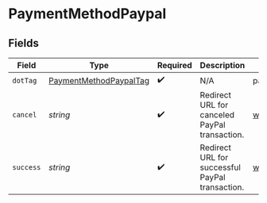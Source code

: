 # PaymentMethodPaypal


## Fields

| Field                                                                   | Type                                                                    | Required                                                                | Description                                                             | Example                                                                 |
| ----------------------------------------------------------------------- | ----------------------------------------------------------------------- | ----------------------------------------------------------------------- | ----------------------------------------------------------------------- | ----------------------------------------------------------------------- |
| `dotTag`                                                                | [PaymentMethodPaypalTag](../../models/shared/paymentmethodpaypaltag.md) | :heavy_check_mark:                                                      | N/A                                                                     | paypal                                                                  |
| `cancel`                                                                | *string*                                                                | :heavy_check_mark:                                                      | Redirect URL for canceled PayPal transaction.                           | www.example.com/handle_paypal_cancel                                    |
| `success`                                                               | *string*                                                                | :heavy_check_mark:                                                      | Redirect URL for successful PayPal transaction.                         | www.example.com/handle_paypal_success                                   |